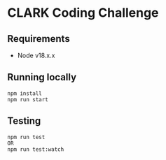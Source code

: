 # CLARK Coding Challenge

## Requirements

- Node v18.x.x

## Running locally

```shell
npm install
npm run start
```

## Testing
```shell
npm run test
OR
npm run test:watch
```
